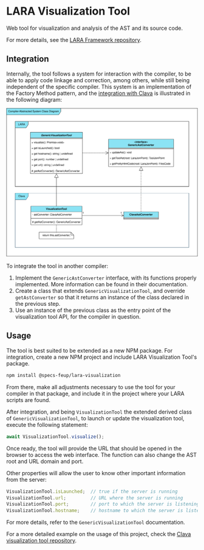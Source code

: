 # LARA Visualization Tool

Web tool for visualization and analysis of the AST and its source code.

For more details, see the [LARA Framework repository](https://github.com/specs-feup/lara-framework).

## Integration

Internally, the tool follows a system for interaction with the compiler, to be able to apply code linkage and correction, among others, while still being independent of the specific compiler. This system is an implementation of the Factory Method pattern, and the [integration with Clava](https://github.com/specs-feup/clava-visualization) is illustrated in the following diagram:

![Compiler Abstracted System](./compiler-abstracted-system.svg)

To integrate the tool in another compiler:

1. Implement the `GenericAstConverter` interface, with its functions properly implemented. More information can be found in their documentation.
2. Create a class that extends `GenericVisualizationTool`, and override `getAstConverter` so that it returns an instance of the class declared in the previous step.
3. Use an instance of the previous class as the entry point of the visualization tool API, for the compiler in question.

## Usage

The tool is best suited to be extended as a new NPM package. For integration, create a new NPM project and include LARA Visualization Tool's package.

```bash
npm install @specs-feup/lara-visualization
```

From there, make all adjustments necessary to use the tool for your compiler in that package, and include it in the project where your LARA scripts are found.

After integration, and being `VisualizationTool` the extended derived class of `GenericVisualizationTool`, to launch or update the visualization tool, execute the following statement:

```js
await VisualizationTool.visualize();
```

Once ready, the tool will provide the URL that should be opened in the browser to access the web interface. The function can also change the AST root and URL domain and port.

Other properties will allow the user to know other important information from the server:

```js
VisualizationTool.isLaunched;  // true if the server is running
VisualizationTool.url;         // URL where the server is running
VisualizationTool.port;        // port to which the server is listening
VisualizationTool.hostname;    // hostname to which the server is listening
```

For more details, refer to the `GenericVisualizationTool` documentation. 

For a more detailed example on the usage of this project, check the [Clava visualization tool repository](https://github.com/specs-feup/clava-visualization).

